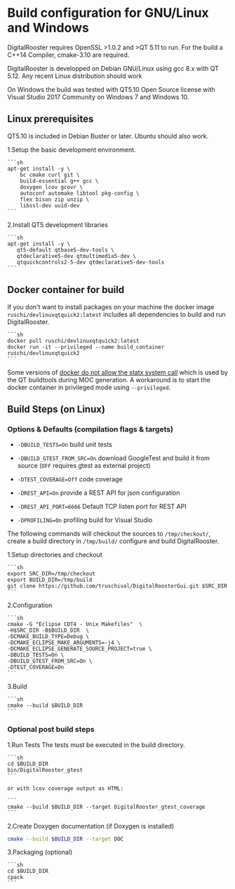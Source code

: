 # Build configuration for GNU/Linux and Windows

DigitalRooster requires OpenSSL >1.0.2 and >QT 5.11 to run.
For the build a C++14 Compiler, cmake-3.10 are required.

DigitalRooster is developped on Debian GNU/Linux using gcc 8.x
with QT 5.12. Any recent Linux distribution should work

On Windows the build was tested with QT5.10 Open Source license
with Visual Studio 2017 Community on Windows 7 and Windows 10.

## Linux prerequisites

QT5.10 is included in Debian Buster or later. Ubuntu should also work.

1.Setup the basic development environment.

    ```sh
    apt-get install -y \
        bc cmake curl git \
        build-essential g++ gcc \
        doxygen lcov gcovr \
        autoconf automake libtool pkg-config \
        flex bison zip unzip \
        libssl-dev uuid-dev
    ```

2.Install QT5 development libraries

    ```sh
    apt-get install -y \
       qt5-default qtbase5-dev-tools \
       qtdeclarative5-dev qtmultimedia5-dev \
       qtquickcontrols2-5-dev qtdeclarative5-dev-tools
    ```

## Docker container for build

If you don't want to install packages on your machine the docker image
`ruschi/devlinuxqtquick2:latest` includes all dependencies to build and run
DigitalRooster.

    ```sh
    docker pull ruschi/devlinuxqtquick2:latest
    docker run -it --privileged --name build_container ruschi/devlinuxqtquick2
    ```

Some versions of [docker do not allow the statx system
call](https://github.com/docker/for-linux/issues/208) which is used by the QT
buildtools during MOC generation.  A workaround is to start the docker container
in privileged mode using `--privileged`.

## Build Steps (on Linux)

### Options & Defaults (compilation flags & targets)

-   `-DBUILD_TESTS=On`           build unit tests

-   `-DBUILD_GTEST_FROM_SRC=On`  download GoogleTest and build it from source
                                  (`OFF` requires gtest as external project)

-   `-DTEST_COVERAGE=Off`        code coverage

-   `-DREST_API=On`               provide a REST API for json configuration

-   `-DREST_API_PORT=6666`       Default TCP listen port for REST API

-   `-DPROFILING=On`              profiling build for Visual Studio

The following commands will checkout the sources to `/tmp/checkout/`, create a
build directory in `/tmp/build/` configure and build DigitalRooster.

1.Setup directories and checkout

    ```sh
    export SRC_DIR=/tmp/checkout
    export BUILD_DIR=/tmp/build
    git clone https://github.com/truschival/DigitalRoosterGui.git $SRC_DIR
    ```

2.Configuration

    ```sh
    cmake -G "Eclipse CDT4 - Unix Makefiles"  \
    -H$SRC_DIR -B$BUILD_DIR  \
    -DCMAKE_BUILD_TYPE=Debug \
    -DCMAKE_ECLIPSE_MAKE_ARGUMENTS=-j4 \
    -DCMAKE_ECLIPSE_GENERATE_SOURCE_PROJECT=true \
    -DBUILD_TESTS=On \
    -DBUILD_GTEST_FROM_SRC=On \
    -DTEST_COVERAGE=On
    ```

3.Build

    ```sh
    cmake --build $BUILD_DIR
    ```

### Optional post build steps

1.Run Tests
    The tests must be executed in the build directory.

    ```sh
    cd $BUILD_DIR
    bin/DigitalRooster_gtest
    ```

    or with lcov coverage output as HTML:

    ```
    cmake --build $BUILD_DIR --target DigitalRooster_gtest_coverage
    ```

2.Create Doxygen documentation (if Doxygen is installed)

   ```sh
   cmake --build $BUILD_DIR --target DOC
   ```

3.Packaging (optional)

    ```sh
    cd $BUILD_DIR
    cpack
    ```
